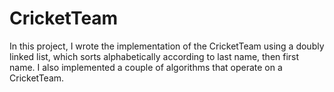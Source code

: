 # CricketTeam

In this project, I wrote the implementation of the CricketTeam using a doubly linked list, which sorts alphabetically according to last name, then first name. I also implemented a couple of algorithms that operate on a CricketTeam.
